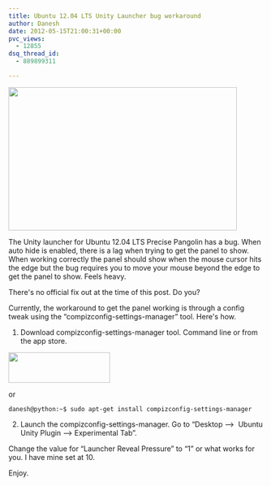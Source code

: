 ```yaml
---
title: Ubuntu 12.04 LTS Unity Launcher bug workaround
author: Danesh
date: 2012-05-15T21:00:31+00:00
pvc_views:
  - 12855
dsq_thread_id:
  - 889899311

---
```

<a href="/posts/ubuntu-12-04-lts-unity-launcher-bug-workaround/compizconfig-settings-manager-experimental-tab/" rel="attachment wp-att-2479"><img loading="lazy" class="alignnone size-medium wp-image-2479" title="CompizConfig-Settings-Manager-Experimental-Tab" src="/wp-content/uploads/2012/05/CompizConfig-Settings-Manager-Experimental-Tab-450x282.png" alt="" width="450" height="282" srcset="/wp-content/uploads/2012/05/CompizConfig-Settings-Manager-Experimental-Tab-450x282.png 450w, /wp-content/uploads/2012/05/CompizConfig-Settings-Manager-Experimental-Tab.png 992w" sizes="(max-width: 450px) 100vw, 450px" /></a>

The Unity launcher for Ubuntu 12.04 LTS Precise Pangolin has a bug. When auto hide is enabled, there is a lag when trying to get the panel to show. When working correctly the panel should show when the mouse cursor hits the edge but the bug requires you to move your mouse beyond the edge to get the panel to show. Feels heavy.

There's no official fix out at the time of this post. Do you?

Currently, the workaround to get the panel working is through a config tweak using the &#8220;compizconfig-settings-manager&#8221; tool. Here's how.

1. Download compizconfig-settings-manager tool. Command line or from the app store.

[<img loading="lazy" class="alignnone" title="CompizConfig Settings Manager" src="https://apps.ubuntu.com/assets/images/scbutton-free-200px.png" alt="" width="200" height="60" />][1]

or

`danesh@python:~$ sudo apt-get install compizconfig-settings-manager`

2. Launch the compizconfig-settings-manager. Go to &#8220;Desktop &#8211;>  Ubuntu Unity Plugin &#8211;> Experimental Tab&#8221;.

Change the value for &#8220;Launcher Reveal Pressure&#8221; to &#8220;1&#8221; or what works for you. I have mine set at 10.

Enjoy.

 [1]: https://apps.ubuntu.com/cat/applications/compizconfig-settings-manager/